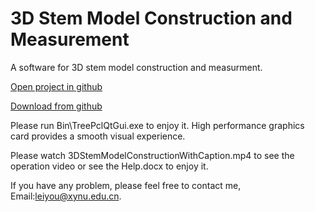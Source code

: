 # 3D Stem Model Construction and Measurement
A software for 3D stem model construction and measurment.
<!--
Author: Lei You et al.
-->

[Open project in github](https://github.com/leiyouxy/3DStemModel)

[Download from github](https://github.com/leiyouxy/3DStemModel/archive/master.zip)

Please run Bin\TreePclQtGui.exe to enjoy it. 
High performance graphics card provides a smooth visual experience.

Please watch 3DStemModelConstructionWithCaption.mp4 to see the operation video or see the Help.docx to enjoy it.

If you have any problem, please feel free to contact me, Email:leiyou@xynu.edu.cn.
